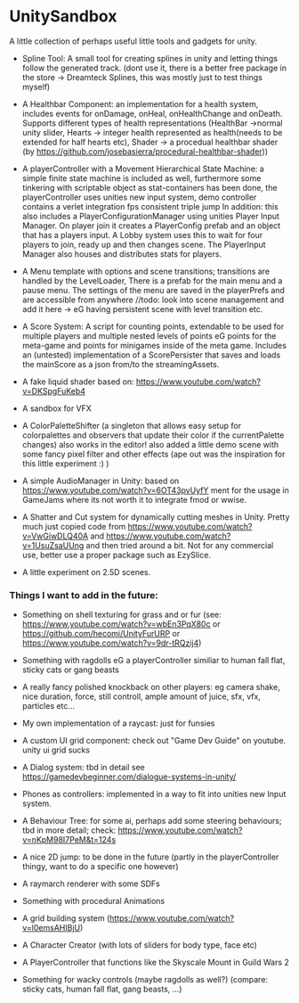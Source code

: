 # UnitySandbox
A little collection of perhaps useful little tools and gadgets for unity.

- Spline Tool: A small tool for creating splines in unity and letting things follow the generated track. (dont use it, there is a better free package in the store -> Dreamteck Splines, this was mostly just to test things myself)

- A Healthbar Component: an implementation for a health system, includes events for onDamage, onHeal, onHealthChange and onDeath. Supports different types of health representations (HealthBar ->normal unity slider, Hearts -> integer health represented as health(needs to be extended for half hearts etc), Shader -> a procedual healthbar shader (by https://github.com/josebasierra/procedural-healthbar-shader))

- A playerController with a Movement Hierarchical State Machine: a simple finite state machine is included as well, furthermore some tinkering with scriptable object as stat-containers has been done, the playerController uses unities new input system, demo controller contains a verlet integration fps consistent triple jump
In addition: this also includes a PlayerConfigurationManager using unities Player Input Manager. On player join it creates a PlayerConfig prefab and an object that has a players input. A Lobby system uses this to wait for four players to join, ready up and then changes scene. The PlayerInput Manager also houses and distributes stats for players.

- A Menu template with options and scene transitions; transitions are handled by the LevelLoader, There is a prefab for the main menu and a pause menu. The settings of the menu are saved in the playerPrefs and are accessible from anywhere
//todo: look into scene management and add it here -> eG having persistent scene with level transition etc.

- A Score System: A script for counting points, extendable to be used for multiple players and multiple nested levels of points eG points for the meta-game and points for minigames inside of the meta game.
Includes an (untested) implementation of a ScorePersister that saves and loads the mainScore as a json from/to the streamingAssets.

- A fake liquid shader based on: https://www.youtube.com/watch?v=DKSpgFuKeb4

- A sandbox for VFX

- A ColorPaletteShifter (a singleton that allows easy setup for colorpalettes and observers that update their color if the currentPalette changes) also works in the editor!
also added a little demo scene with some fancy pixel filter and other effects (ape out was the inspiration for this little experiment :) )

- A simple AudioManager in Unity: based on https://www.youtube.com/watch?v=6OT43pvUyfY ment for the usage in GameJams where its not worth it to integrate fmod or wwise.

- A Shatter and Cut system for dynamically cutting meshes in Unity. Pretty much just copied code from https://www.youtube.com/watch?v=VwGiwDLQ40A and https://www.youtube.com/watch?v=1UsuZsaUUng and then tried around a bit. Not for any commercial use, better use a proper package such as EzySlice.

- A little experiment on 2.5D scenes.


### Things I want to add in the future:

- Something on shell texturing for grass and or fur (see: https://www.youtube.com/watch?v=wbEn3PqX80c or https://github.com/hecomi/UnityFurURP or https://www.youtube.com/watch?v=9dr-tRQzij4)

- Something with ragdolls eG a playerController similiar to human fall flat, sticky cats or gang beasts

- A really fancy polished knockback on other players: eg camera shake, nice duration, force, still controll, ample amount of juice, sfx, vfx, particles etc...

- My own implementation of a raycast: just for funsies

- A custom UI grid component: check out "Game Dev Guide" on youtube. unity ui grid sucks

- A Dialog system: tbd in detail see https://gamedevbeginner.com/dialogue-systems-in-unity/

- Phones as controllers: implemented in a way to fit into unities new Input system.

- A Behaviour Tree: for some ai, perhaps add some steering behaviours; tbd in more detail; check: https://www.youtube.com/watch?v=nKpM98I7PeM&t=124s

- A nice 2D jump: to be done in the future (partly in the playerController thingy, want to do a specific one however)

- A raymarch renderer with some SDFs

- Something with procedural Animations

- A grid building system (https://www.youtube.com/watch?v=l0emsAHIBjU)

- A Character Creator (with lots of sliders for body type, face etc)

- A PlayerController that functions like the Skyscale Mount in Guild Wars 2

- Something for wacky controls (maybe ragdolls as well?) (compare: sticky cats, human fall flat, gang beasts, ...)